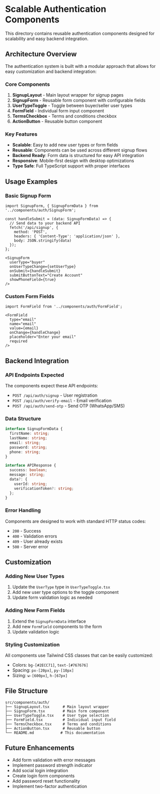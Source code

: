 # Scalable Authentication Components

This directory contains reusable authentication components designed for scalability and easy backend integration.

## Architecture Overview

The authentication system is built with a modular approach that allows for easy customization and backend integration:

### Core Components

1. **SignupLayout** - Main layout wrapper for signup pages
2. **SignupForm** - Reusable form component with configurable fields
3. **UserTypeToggle** - Toggle between buyer/seller user types
4. **FormField** - Individual form input component
5. **TermsCheckbox** - Terms and conditions checkbox
6. **ActionButton** - Reusable button component

### Key Features

- **Scalable**: Easy to add new user types or form fields
- **Reusable**: Components can be used across different signup flows
- **Backend Ready**: Form data is structured for easy API integration
- **Responsive**: Mobile-first design with desktop optimizations
- **Type Safe**: Full TypeScript support with proper interfaces

## Usage Examples

### Basic Signup Form
```tsx
import SignupForm, { SignupFormData } from '../components/auth/SignupForm';

const handleSubmit = (data: SignupFormData) => {
  // Send data to your backend API
  fetch('/api/signup', {
    method: 'POST',
    headers: { 'Content-Type': 'application/json' },
    body: JSON.stringify(data)
  });
};

<SignupForm
  userType="buyer"
  onUserTypeChange={setUserType}
  onSubmit={handleSubmit}
  submitButtonText="Create Account"
  showPhoneField={true}
/>
```

### Custom Form Fields
```tsx
import FormField from '../components/auth/FormField';

<FormField
  type="email"
  name="email"
  value={email}
  onChange={handleChange}
  placeholder="Enter your email"
  required
/>
```

## Backend Integration

### API Endpoints Expected

The components expect these API endpoints:

- `POST /api/auth/signup` - User registration
- `POST /api/auth/verify-email` - Email verification
- `POST /api/auth/send-otp` - Send OTP (WhatsApp/SMS)

### Data Structure

```typescript
interface SignupFormData {
  firstName: string;
  lastName: string;
  email: string;
  password: string;
  phone: string;
}

interface APIResponse {
  success: boolean;
  message: string;
  data?: {
    userId: string;
    verificationToken?: string;
  };
}
```

### Error Handling

Components are designed to work with standard HTTP status codes:
- `200` - Success
- `400` - Validation errors
- `409` - User already exists
- `500` - Server error

## Customization

### Adding New User Types

1. Update the `UserType` type in `UserTypeToggle.tsx`
2. Add new user type options to the toggle component
3. Update form validation logic as needed

### Adding New Form Fields

1. Extend the `SignupFormData` interface
2. Add new `FormField` components to the form
3. Update validation logic

### Styling Customization

All components use Tailwind CSS classes that can be easily customized:
- Colors: `bg-[#2ECC71]`, `text-[#767676]`
- Spacing: `px-[20px]`, `py-[10px]`
- Sizing: `w-[600px]`, `h-[67px]`

## File Structure

```
src/components/auth/
├── SignupLayout.tsx      # Main layout wrapper
├── SignupForm.tsx        # Main form component
├── UserTypeToggle.tsx    # User type selection
├── FormField.tsx         # Individual input field
├── TermsCheckbox.tsx     # Terms and conditions
├── ActionButton.tsx      # Reusable button
└── README.md            # This documentation
```

## Future Enhancements

- Add form validation with error messages
- Implement password strength indicator
- Add social login integration
- Create login form components
- Add password reset functionality
- Implement two-factor authentication

